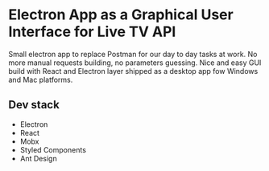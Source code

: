 # Electron App as a Graphical User Interface for Live TV API

Small electron app to replace Postman for our day to day tasks at work. No more manual requests building, no parameters guessing. Nice and easy GUI build with React and Electron layer shipped as a desktop app fow Windows and Mac platforms.

## Dev stack
* Electron
* React
* Mobx
* Styled Components
* Ant Design
